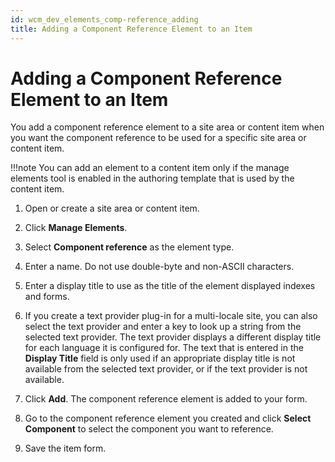 ```yaml
---
id: wcm_dev_elements_comp-reference_adding
title: Adding a Component Reference Element to an Item
---
```


# Adding a Component Reference Element to an Item

You add a component reference element to a site area or content item when you want the component reference to be used for a specific site area or content item.

!!!note
    You can add an element to a content item only if the manage elements tool is enabled in the authoring template that is used by the content item.

1.  Open or create a site area or content item.

2.  Click **Manage Elements**.

3.  Select **Component reference** as the element type.

4.  Enter a name. Do not use double-byte and non-ASCII characters.

5.  Enter a display title to use as the title of the element displayed indexes and forms.

6.  If you create a text provider plug-in for a multi-locale site, you can also select the text provider and enter a key to look up a string from the selected text provider. The text provider displays a different display title for each language it is configured for. The text that is entered in the **Display Title** field is only used if an appropriate display title is not available from the selected text provider, or if the text provider is not available.

7.  Click **Add**. The component reference element is added to your form.

8.  Go to the component reference element you created and click **Select Component** to select the component you want to reference.

9.  Save the item form.


